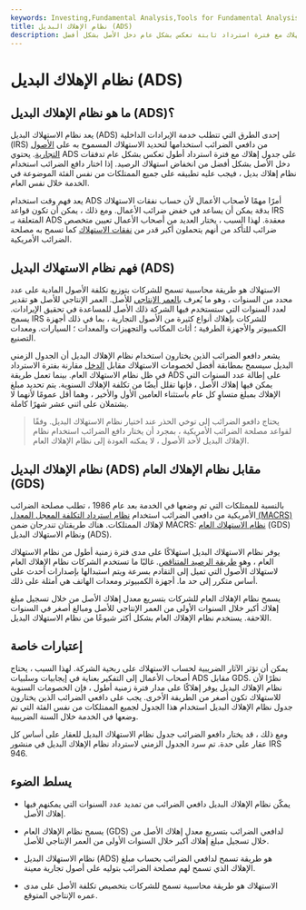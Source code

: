 ```yaml
---
keywords: Investing,Fundamental Analysis,Tools for Fundamental Analysis,Tools
title: نظام الإهلاك البديل (ADS)
description: نظام الاستهلاك البديل هو جدول استهلاك مع فترة استرداد ثابتة تعكس بشكل عام دخل الأصل بشكل أفضل.
---
```


# نظام الإهلاك البديل (ADS)
## ما هو نظام الإهلاك البديل (ADS)؟

يعد نظام الاستهلاك البديل (ADS) إحدى الطرق التي تتطلب خدمة الإيرادات الداخلية (IRS) من دافعي الضرائب استخدامها لتحديد الاستهلاك المسموح به على [الأصول التجارية](/business-asset). يحتوي ADS على جدول إهلاك مع فترة استرداد أطول تعكس بشكل عام تدفقات دخل الأصل بشكل أفضل من انخفاض استهلاك الرصيد. إذا اختار دافع الضرائب استخدام نظام إهلاك بديل ، فيجب عليه تطبيقه على جميع الممتلكات من نفس الفئة الموضوعة في الخدمة خلال نفس العام.

يعد فهم وقت استخدام ADS أمرًا مهمًا لأصحاب الأعمال لأن حساب نفقات الاستهلاك بدقة يمكن أن يساعد في خفض ضرائب الأعمال. ومع ذلك ، يمكن أن تكون قواعد IRS المتعلقة بـ ADS معقدة. لهذا السبب ، يختار العديد من أصحاب الأعمال تعيين متخصص ضرائب للتأكد من أنهم يتحملون أكبر قدر من [نفقات الاستهلاك](/depreciation) كما تسمح به مصلحة الضرائب الأمريكية.

## فهم نظام الاستهلاك البديل (ADS)

الاستهلاك هو طريقة محاسبية تسمح للشركات بتوزيع تكلفة الأصول المادية على عدد محدد من السنوات ، وهو ما يُعرف [بالعمر الإنتاجي](/usefullife) للأصل. العمر الإنتاجي للأصل هو تقدير لعدد السنوات التي ستستخدم فيها الشركة ذلك الأصل للمساعدة في تحقيق الإيرادات. يسمح IRS للشركات بإهلاك أنواع كثيرة من الأصول التجارية ، بما في ذلك أجهزة الكمبيوتر والأجهزة الطرفية ؛ أثاث المكاتب والتجهيزات والمعدات ؛ السيارات. ومعدات التصنيع.

يشعر دافعو الضرائب الذين يختارون استخدام نظام الإهلاك البديل أن الجدول الزمني البديل سيسمح بمطابقة أفضل لخصومات الاستهلاك مقابل [الدخل](/deduction) مقارنة بفترة الاسترداد في ظل نظام الاستهلاك العام. بينما تعمل طريقة ADS على إطالة عدد السنوات التي يمكن فيها إهلاك الأصل ، فإنها تقلل أيضًا من تكلفة الإهلاك السنوية. يتم تحديد مبلغ الإهلاك بمبلغ متساوٍ كل عام باستثناء العامين الأول والأخير ، وهما أقل عمومًا لأنهما لا يشتملان على اثني عشر شهرًا كاملة.

> يحتاج دافعو الضرائب إلى توخي الحذر عند اختيار نظام الاستهلاك البديل. وفقًا لقواعد مصلحة الضرائب الأمريكية ، بمجرد أن يختار دافع الضرائب استخدام نظام الإهلاك البديل لأحد الأصول ، لا يمكنه العودة إلى نظام الإهلاك العام.

>

## نظام الإهلاك البديل (ADS) مقابل نظام الإهلاك العام (GDS)

بالنسبة للممتلكات التي تم وضعها في الخدمة بعد عام 1986 ، تطلب مصلحة الضرائب الأمريكية من دافعي الضرائب استخدام [نظام استرداد التكلفة المعجل المعدل (MACRS)](/macrs) لإهلاك الممتلكات. هناك طريقتان تندرجان ضمن MACRS: [نظام الاستهلاك العام](/generaldepreciationsystem) (GDS) ونظام الاستهلاك البديل (ADS).

يوفر نظام الاستهلاك البديل استهلاكًا على مدى فترة زمنية أطول من نظام الاستهلاك العام ، وهو [طريقة الرصيد المتناقص](/decliningbalancemethod). غالبًا ما تستخدم الشركات نظام الإهلاك العام لاستهلاك الأصول التي تميل إلى التقادم بسرعة ويتم استبدالها بإصدارات أحدث على أساس متكرر إلى حد ما. أجهزة الكمبيوتر ومعدات الهاتف هي أمثلة على ذلك.

يسمح نظام الإهلاك العام للشركات بتسريع معدل إهلاك الأصل من خلال تسجيل مبلغ إهلاك أكبر خلال السنوات الأولى من العمر الإنتاجي للأصل ومبالغ أصغر في السنوات اللاحقة. يستخدم نظام الإهلاك العام بشكل أكثر شيوعًا من نظام الاستهلاك البديل.

## إعتبارات خاصة

يمكن أن تؤثر الآثار الضريبية لحساب الاستهلاك على ربحية الشركة. لهذا السبب ، يحتاج أصحاب الأعمال إلى التفكير بعناية في إيجابيات وسلبيات ADS مقابل GDS. نظرًا لأن نظام الإهلاك البديل يوفر إهلاكًا على مدار فترة زمنية أطول ، فإن الخصومات السنوية للاستهلاك تكون أصغر من الطريقة الأخرى. يجب على دافعي الضرائب الذين يختارون جدول نظام الإهلاك البديل استخدام هذا الجدول لجميع الممتلكات من نفس الفئة التي تم وضعها في الخدمة خلال السنة الضريبية.

ومع ذلك ، قد يختار دافعو الضرائب جدول نظام الاستهلاك البديل للعقار على أساس كل عقار على حدة. تم سرد الجدول الزمني لاسترداد نظام الإهلاك البديل في منشور IRS 946.

## يسلط الضوء

- يمكّن نظام الإهلاك البديل دافعي الضرائب من تمديد عدد السنوات التي يمكنهم فيها إهلاك الأصل.

- يسمح نظام الإهلاك العام (GDS) لدافعي الضرائب بتسريع معدل إهلاك الأصل من خلال تسجيل مبلغ إهلاك أكبر خلال السنوات الأولى من العمر الإنتاجي للأصل.

- نظام الاستهلاك البديل (ADS) هو طريقة تسمح لدافعي الضرائب بحساب مبلغ الإهلاك الذي تسمح لهم مصلحة الضرائب بتوليه على أصول تجارية معينة.

- الاستهلاك هو طريقة محاسبية تسمح للشركات بتخصيص تكلفة الأصل على مدى عمره الإنتاجي المتوقع.

